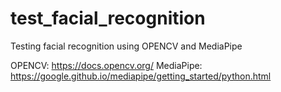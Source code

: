 # test_facial_recognition
Testing facial recognition using OPENCV and MediaPipe

OPENCV: https://docs.opencv.org/
MediaPipe: https://google.github.io/mediapipe/getting_started/python.html
